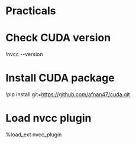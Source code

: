 # Practicals

# Check CUDA version
!nvcc --version
# Install CUDA package
!pip install git+https://github.com/afnan47/cuda.git
# Load nvcc plugin
%load_ext nvcc_plugin
